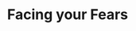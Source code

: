 ---
pid: FS109
title: Facing your Fears
location_transcription: Top floor of the Comcast building (b/c of fear of heights)
zipcode: '19143'
outside_phl: 
neighborhood: University City
age: '26'
age_range: 20-29
instagram: 
image_file_name: FS_109.jpg
proposal_transcription: A way for people to confront their biggest fears, as well
  as learn about and respect fears of others
topic: Uplifting
topic_summary: '0'
type: Interactive,Space
keywords_other: 
credit: Margaret
image_labels: Darkness Being Alone Snake Spiders Ghosts Death
twitter: 
facebook: 
permalink: "/monuments/fs109/"
layout: item-page
---